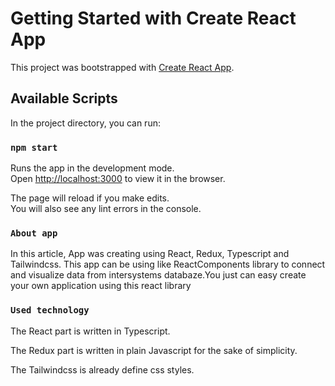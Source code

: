 # Getting Started with Create React App

This project was bootstrapped with [Create React App](https://github.com/facebook/create-react-app).

## Available Scripts

In the project directory, you can run:

### `npm start`

Runs the app in the development mode.\
Open [http://localhost:3000](http://localhost:3000) to view it in the browser.

The page will reload if you make edits.\
You will also see any lint errors in the console.

### `About app`
In this article, App was creating using React, Redux, Typescript and Tailwindcss. This app can be using like ReactComponents library to connect and visualize data from intersystems databaze.You just can easy create your own application using this react library

### `Used technology`
The React part is written in Typescript.

The Redux part is written in plain Javascript for the sake of simplicity.

The Tailwindcss is already define css styles.


